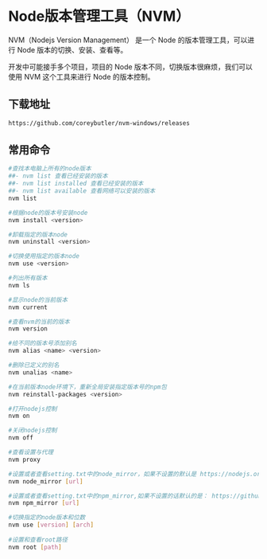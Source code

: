 # Node版本管理工具（NVM）

NVM（Nodejs Version Management） 是一个 Node 的版本管理工具，可以进行 Node 版本的切换、安装、查看等。

开发中可能接手多个项目，项目的 Node 版本不同，切换版本很麻烦，我们可以使用 NVM 这个工具来进行 Node 的版本控制。

## 下载地址

```bash
https://github.com/coreybutler/nvm-windows/releases
```

## 常用命令

```bash
#查找本电脑上所有的node版本
##- nvm list 查看已经安装的版本
##- nvm list installed 查看已经安装的版本
##- nvm list available 查看网络可以安装的版本
nvm list 

#根据node的版本号安装node
nvm install <version>

#卸载指定的版本node
nvm uninstall <version>

#切换使用指定的版本node
nvm use <version>

#列出所有版本
nvm ls 

#显示node的当前版本
nvm current

#查看nvm的当前的版本
nvm version 

#给不同的版本号添加别名
nvm alias <name> <version>

#删除已定义的别名
nvm unalias <name> 

#在当前版本node环境下，重新全局安装指定版本号的npm包
nvm reinstall-packages <version> 

#打开nodejs控制
nvm on

#关闭nodejs控制
nvm off 

#查看设置与代理
nvm proxy

#设置或者查看setting.txt中的node_mirror，如果不设置的默认是 https://nodejs.org/dist/
nvm node_mirror [url] 

#设置或者查看setting.txt中的npm_mirror,如果不设置的话默认的是： https://github.com/npm/npm/archive/.
nvm npm_mirror [url]

#切换指定的node版本和位数
nvm use [version] [arch] 
 
#设置和查看root路径
nvm root [path] 

```

